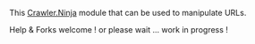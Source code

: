 
This [Crawler.Ninja](https://github.com/christophebe/crawler.ninja)  module that can be used to manipulate URLs.

Help & Forks welcome ! or please wait ... work in progress !
